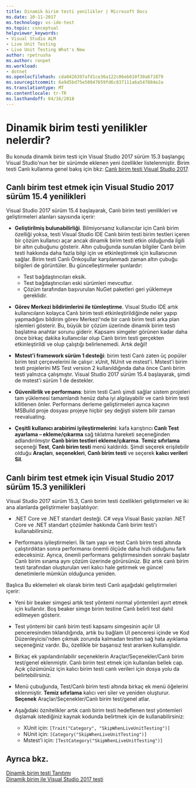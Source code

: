 ```yaml
---
title: Dinamik birim testi yenilikler | Microsoft Docs
ms.date: 10-11-2017
ms.technology: vs-ide-test
ms.topic: conceptual
helpviewer_keywords:
- Visual Studio ALM
- Live Unit Testing
- Live Unit Testing What's New
author: rpetrusha
ms.author: ronpet
ms.workload:
- dotnet
ms.openlocfilehash: cda0426397afd1ce36a122c06eb010f30a671879
ms.sourcegitcommit: 6a9d5bd75e50947659fd6c837111a6a547884e2a
ms.translationtype: MT
ms.contentlocale: tr-TR
ms.lasthandoff: 04/16/2018
---
```

# <a name="whats-new-in-live-unit-testing"></a>Dinamik birim testi yenilikler nelerdir?

Bu konuda dinamik birim testi için Visual Studio 2017 sürüm 15.3 başlangıç Visual Studio'nun her bir sürümde eklenen yeni özellikler listelenmiştir. Birim testi Canlı kullanma genel bakış için bkz: [Canlı birim testi Visual Studio 2017](live-unit-testing.md).

## <a name="whats-new-in-live-unit-testing-for-visual-studio-2017-version-154"></a>Canlı birim test etmek için Visual Studio 2017 sürüm 15.4 yenilikleri

Visual Studio 2017 sürüm 15.4 başlayarak, Canlı birim testi yenilikleri ve geliştirmeleri alanları sayısında içerir:

- **Geliştirilmiş bulunabilirliği**. Bilmiyorsanız kullanıcılar için Canlı birim özelliği yoksa, testi Visual Studio IDE Canlı birim testi birim testleri içeren bir çözüm kullanıcı açar ancak dinamik birim testi etkin olduğunda ilgili bir altın çubuğunu gösterir. Altın çubuğunda sunulan bilgiler Canlı birim testi hakkında daha fazla bilgi için ve etkinleştirmek için kullanıcının sağlar. Birim testi Canlı Önkoşullar karşılanmadı zaman altın çubuğu bilgileri de görüntüler. Bu güncelleştirmeler şunlardır:

   - Test bağdaştırıcıları eksik.
   - Test bağdaştırıcıları eski sürümleri mevcuttur.
   - Çözüm tarafından başvurulan NuGet paketleri geri yüklemeye gereklidir. 

- **Görev Merkezi bildirimlerini ile tümleştirme**. Visual Studio IDE artık kullanıcıların kolayca Canlı birim testi etkinleştirildiğinde neler yapıp yapmadığını bildirim görev Merkezi'nde bir canlı birim testi arka plan işlemleri gösterir. Bu, büyük bir çözüm üzerinde dinamik birim testi başlatma anahtar sorunu giderir. Kapsamı simgeler görünen kadar daha önce birkaç dakika kullanıcılar olup Canlı birim testi gerçekten etkinleştirildi ve olup çalıştığı belirlenemedi. Artık değil!

- **Mstest'i framework sürüm 1 desteği**: birim testi Canlı zaten üç popüler birim test çerçevelerini ile çalışır: xUnit, NUnit ve mstest'i. Mstest'i birim testi projelerini MS Test version 2 kullanıldığında daha önce Canlı birim testi yalnızca çalışmıştır. Visual Studio 2017 sürüm 15.4 başlayarak, şimdi de mstest'i sürüm 1 de destekler. 

- **Güvenilirlik ve performans**: birim testi Canlı şimdi sağlar sistem projeleri tam yüklemesi tamamlandı henüz daha iyi algılayabilir ve canlı birim testi kilitlenen önler. Performans derleme geliştirmeleri ayrıca kaçının MSBuild proje dosyası projeye hiçbir şey değişti sistem bilir zaman reevaluating.  

- **Çeşitli kullanıcı arabirimi iyileştirmelerini**: kafa karıştırıcı **Canlı Test ayarlama – ekleme/çıkarma** sağ tıklatma hareketi seçeneğinden adlandırılmıştır **Canlı birim testleri ekleme/çıkarma**. **Temiz sıfırlama** seçeneği **Test**, **Canlı birim testi** menü kaldırıldı. Şimdi seçerek erişilebilir olduğu **Araçları**, **seçenekleri**, **Canlı birim testi** ve seçerek **kalıcı verileri Sil**.

## <a name="whats-new-in-live-unit-testing-for-visual-studio-2017-version-153"></a>Canlı birim test etmek için Visual Studio 2017 sürüm 15.3 yenilikleri

Visual Studio 2017 sürüm 15.3, Canlı birim testi özellikleri geliştirmeleri ve iki ana alanlarda geliştirmeler başlatılıyor:

- .NET Core ve .NET standart desteği. C# veya Visual Basic yazılan .NET Core ve .NET standart çözümler hakkında Canlı birim testi'ı kullanabilirsiniz.
 
-  Performans iyileştirmeleri. İlk tam yapı ve test Canlı birim testi altında çalıştırdıktan sonra performansı önemli ölçüde daha hızlı olduğunu fark edeceksiniz. Ayrıca, önemli performans geliştirmesinden sonraki başlatır Canlı birim sınama aynı çözüm üzerinde görürsünüz. Biz artık canlı birim testi tarafından oluşturulan veri kalıcı hale getirmek ve güncel denetimlerle mümkün olduğunca yeniden. 
 
Başlıca Bu eklemeleri ek olarak birim testi Canlı aşağıdaki geliştirmeleri içerir: 

- Yeni bir beaker simgesi artık test yöntemi normal yöntemleri ayırt etmek için kullanılır. Boş beaker simge birim testine Canlı belirli test dahil edilmeyen gösterir. 

- Test yöntemi bir canlı birim testi kapsamı simgesinin açılır UI penceresinden tıklandığında, artık bu bağlam UI penceresi içinde ve Kod Düzenleyicisi'nden çıkmak zorunda kalmadan testten sağ hata ayıklama seçeneğiniz vardır. Bu, özellikle bir başarısız test ararken kullanışlıdır.  

- Birkaç ek yapılandırılabilir seçeneklerin Araçlar/Seçenekler/Canlı birim test/genel eklenmiştir. Canlı birim test etmek için kullanılan bellek cap. Açık çözümünüz için kalıcı birim testi canlı verileri için dosya yolu da belirtebilirsiniz. 

- Menü çubuğunda, Test/Canlı birim testi altında birkaç ek menü öğelerini eklenmiştir. **Temiz sıfırlama** kalıcı veri siler ve yeniden oluşturur. **Seçenek** Araçlar/Seçenekler/Canlı birim test/genel atlar.
  
- Aşağıdaki öznitelikler artık canlı birim testi hedeflenen test yöntemleri dışlamak istediğiniz kaynak kodunda belirtmek için de kullanabilirsiniz:
   - XUnit için: `[Trait("Category", "SkipWhenLiveUnitTesting")]`
   - NUnit için: `[Category("SkipWhenLiveUnitTesting")]`
   - Mstest'i için: `[TestCategory("SkipWhenLiveUnitTesting")]`

## <a name="see-also"></a>Ayrıca bkz.
[Dinamik birim testi Tanıtımı](live-unit-testing-intro.md)   
[Dinamik birim ile Visual Studio 2017 testi](live-unit-testing.md)

